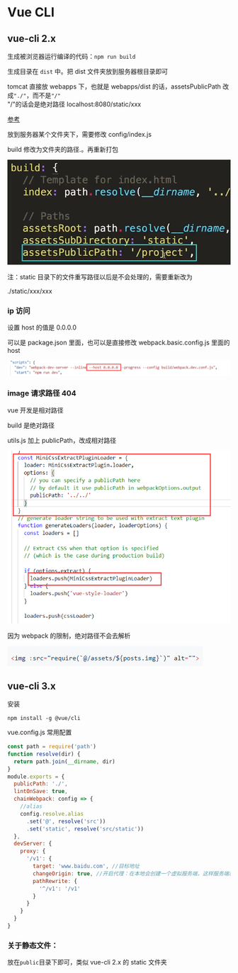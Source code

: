 # Vue CLI

## vue-cli 2.x

生成被浏览器运行编译的代码：`npm run build`

生成目录在 `dist` 中。把 dist 文件夹放到服务器根目录即可

tomcat 直接放 webapps 下，也就是 webapps/dist 的话，assetsPublicPath 改成`"./"`，而不是`"/"`  
"/"的话会是绝对路径 localhost:8080/static/xxx

[参考](https://segmentfault.com/a/1190000011275673)

放到服务器某个文件夹下，需要修改 config/index.js

build 修改为文件夹的路径.。再重新打包

![](../images/146322927464b573e0fca8297211edbf.png)

注：static 目录下的文件重写路径以后是不会处理的，需要重新改为

./static/xxx/xxx

### ip 访问

设置 host 的值是 0.0.0.0

可以是 package.json 里面，也可以是直接修改 webpack.basic.config.js 里面的 host

![](../images/7a3cdefd96100fd4d1c5cc8d8db4e7c9.png)

### image 请求路径 404

vue 开发是相对路径

build 是绝对路径

utils.js 加上 publicPath，改成相对路径

![](../images/aad7e903b916eea0722c21fa2ce9a38a.png)

因为 webpack 的限制，绝对路径不会去解析

![](../images/1e6e8f24511d5f6738b11a6cdf879496.png)

## vue-cli 3.x

安装

```
npm install -g @vue/cli
```

vue.config.js 常用配置

```js
const path = require('path')
function resolve(dir) {
  return path.join(__dirname, dir)
}
module.exports = {
  publicPath: './',
  lintOnSave: true,
  chainWebpack: config => {
    //alias
    config.resolve.alias
      .set('@', resolve('src'))
      .set('static', resolve('src/static'))
  },
  devServer: {
    proxy: {
      '/v1': {
        target: 'www.baidu.com', //目标地址
        changeOrigin: true, //开启代理：在本地会创建一个虚拟服务端，这样服务端和服务端进行数据的交互就不会跨域
        pathRewrite: {
          '^/v1': '/v1'
        }
      }
    }
  }
}
```

### 关于静态文件：

放在`public`目录下即可，类似 vue-cli 2.x 的 static 文件夹
